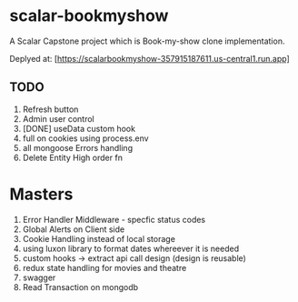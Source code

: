 # scalar-bookmyshow

A Scalar Capstone project which is Book-my-show clone implementation.

Deplyed at: [https://scalarbookmyshow-357915187611.us-central1.run.app]

## TODO

1. Refresh button
2. Admin user control
3. [DONE] useData custom hook
4. full on cookies using process.env
5. all mongoose Errors handling
6. Delete Entity High order fn

# Masters
1. Error Handler Middleware - specfic status codes
2. Global Alerts on Client side
3. Cookie Handling instead of local storage
4. using luxon library to format dates whereever it is needed
5. custom hooks -> extract api call design (design is reusable)
6. redux state handling for movies and theatre
7. swagger
8. Read Transaction on mongodb

